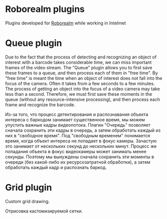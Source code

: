 # Roborealm plugins
Plugins developed for [Roborealm](http://www.roborealm.com/) while working in Intelmet

# Queue plugin

Due to the fact that the process of detecting and recognizing an object of interest with a barcode takes considerable time, we can miss important frames of the video stream. The "Queue" plugin allows you to first save these frames to a queue, and then process each of them in "free time". By "free time" is meant the time when an object of interest does not fall into the focus of the camera. Often it takes from a few seconds to a few minutes. The process of getting an object into the focus of a video camera may take less than a second. Therefore, we must first save these moments in the queue (without any resource-intensive processing), and then process each frame and recognize the barcode.

Из-за того, что процесс детектирования и распознавания объекта интереса с баркодом занимает существенное время, мы можем упустить важные кадры видеопотока. Плагин "Очередь" позволяет сначала сохранить эти кадры в очередь, а затем обработать каждый из них в "свободное время". Под "свободным временем" понимается время, когда объект интереса не попадает в фокус камеры. Зачастую это занимает от нескольких секунд до нескольких минут. Процесс же попадания объекта в фокус видеокамеры может занимать менее секунды. Поэтому мы вынуждены сначала сохранить эти моменты в очереди (без какой-либо их ресурсозатратной обработки), а затем обработать каждый кадр и распознать баркод.

# Grid plugin

Custom grid drawing.

Отрисовка кастомизируемой сетки.
